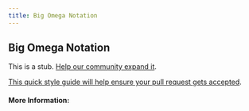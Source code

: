 ```yaml
---
title: Big Omega Notation
---
```


## Big Omega Notation

This is a stub. [Help our community expand it](https://github.com/freeCodeCamp/guide-articles/tree/master/articles/Computer-Science/Notation/Big-Omega-Notation/index.md).

[This quick style guide will help ensure your pull request gets accepted](https://github.com/freeCodeCamp/guide-articles/blob/master/README.md).

<!-- The article goes here, in GitHub-flavored Markdown. Feel free to add YouTube videos, images, and CodePen/JSBin embeds  -->

#### More Information:
<!-- Please add any articles you think might be helpful to read before writing the article -->


